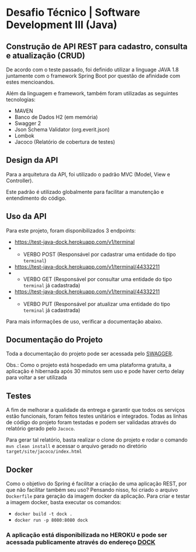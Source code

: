# Desafio Técnico | Software Development III (Java)

## Construção de API REST para cadastro, consulta e atualização (CRUD)

De acordo com o teste passado, foi definido utilizar a linguage JAVA 1.8 juntamente com o framework Spring Boot por questão de afinidade com estes mencioandos.

Além da linguagem e framework, também foram utilizadas as seguintes tecnologias:
- MAVEN
- Banco de Dados H2 (em memória)
- Swagger 2
- Json Schema Validator (org.everit.json)
- Lombok
- Jacoco (Relatório de cobertura de testes)

## Design da API
Para a arquitetura da API, foi utilizado o padrão MVC (Model, View e Controller).

Este padrão é utilizado globalmente para facilitar a manutenção e entendimento do código.

## Uso da API
Para este projeto, foram disponibilizados 3 endpoints:
- https://test-java-dock.herokuapp.com/v1/terminal
- - VERBO POST (Responsável por cadastrar uma entidade do tipo `terminal`)
- https://test-java-dock.herokuapp.com/v1/terminal/44332211
- - VERBO GET (Responsável por consultar uma entidade do tipo `terminal` já cadastrada)
- https://test-java-dock.herokuapp.com/v1/terminal/44332211
- - VERBO PUT (Responsável por atualizar uma entidade do tipo `terminal` já cadastrada)

Para mais informações de uso, verificar a documentação abaixo.

## Documentação do Projeto
Toda a documentação do projeto pode ser acessada pelo [SWAGGER](https://test-java-dock.herokuapp.com/swagger-ui.html).

Obs.: Como o projeto está hospedado em uma plataforma gratuita, a aplicação é hibernada após 30 minutos sem uso e pode haver certo delay para voltar a ser utilizada

## Testes
A fim de melhorar a qualidade da entrega e garantir que todos os serviços estão funcionais, foram feitos testes unitários e integrados.
Todas as linhas de código do projeto foram testadas e podem ser validadas através do relatório gerado pelo `Jacoco`.

Para gerar tal relatório, basta realizar o clone do projeto e rodar o comando `mvn clean install` e acessar o arquivo gerado no diretório `target/site/jacoco/index.html`

## Docker
Como o objetivo do Spring é facilitar a criação de uma aplicação REST, por que não facilitar também seu uso?
Pensando nisso, foi criado o arquivo `Dockerfile` para geração da imagem docker da aplicação.
Para criar e testar a imagem docker, basta executar os comandos:
- `docker build -t dock .`
- `docker run -p 8080:8080 dock`

### A aplicação está disponibilizada no HEROKU e pode ser acessada publicamente através do endereço [DOCK](https://test-java-dock.herokuapp.com/v1/terminal/44332211)